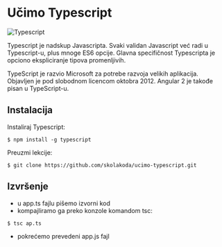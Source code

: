 # Učimo Typescript

![Typescript](https://upload.wikimedia.org/wikipedia/commons/a/a6/TypeScript_Logo.png)

Typescript je nadskup Javascripta. Svaki validan Javascript već radi u Typescript-u, plus mnoge ES6 opcije. Glavna specifičnost Typescripta je opciono ekspliciranje tipova promenljivih.

TypeScript je razvio Microsoft za potrebe razvoja velikih aplikacija. Objavljen je pod slobodnom licencom oktobra 2012. Angular 2 je takođe pisan u TypeScript-u.


## Instalacija

Instaliraj Typescript:
```
$ npm install -g typescript
```

Preuzmi lekcije:
```
$ git clone https://github.com/skolakoda/ucimo-typescript.git
```

## Izvršenje

- u app.ts fajlu pišemo izvorni kod
- kompajliramo ga preko konzole komandom tsc:
```
$ tsc ap.ts
```
- pokrećemo prevedeni app.js fajl
